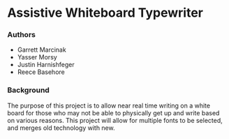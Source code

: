 # Assistive Whiteboard Typewriter

### Authors
* Garrett Marcinak
* Yasser Morsy
* Justin Harnishfeger
* Reece Basehore

### Background

The purpose of this project is to allow near real time writing on a white board for those who may not be able to physically get up and write based on various reasons. This project will allow for multiple fonts to be selected, and merges old technology with new.

